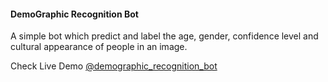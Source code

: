 #### DemoGraphic Recognition Bot

A simple bot which predict and label the age, gender, confidence level and cultural appearance of people in an image.

Check Live Demo [@demographic_recognition_bot](https://web.telegram.org/#/im?p=@demographic_recognition_bot)